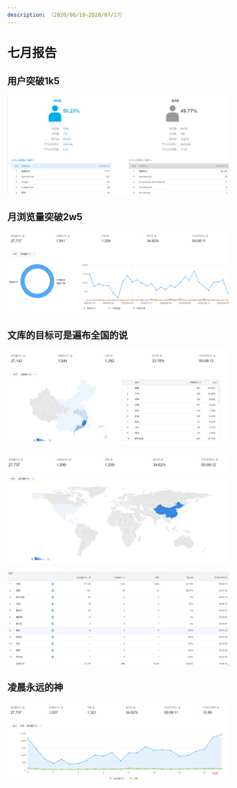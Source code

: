 ```yaml
---
description: （2020/06/18~2020/07/17）
---
```


# 七月报告

## 用户突破1k5

![](../../.gitbook/assets/image%20%2811%29.png)

## 月浏览量突破2w5

![](../../.gitbook/assets/image%20%2812%29.png)

## 文库的目标可是遍布全国的说

![](../../.gitbook/assets/image%20%2813%29.png)

![&#x6D77;&#x5916;&#x4E5F;&#x6709;&#x662F;&#x6211;&#x6CA1;&#x60F3;&#x5230;&#x7684;](../../.gitbook/assets/image%20%2815%29.png)

![](../../.gitbook/assets/image%20%2816%29.png)

## 凌晨永远的神

![](../../.gitbook/assets/image%20%2814%29.png)

